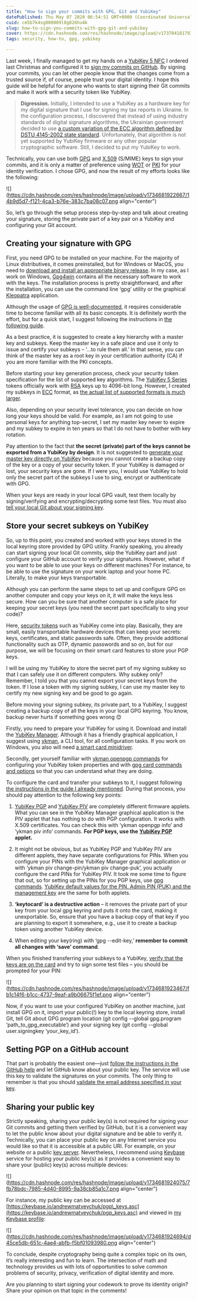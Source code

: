 ```yaml
---
title: "How to sign your commits with GPG, Git and YubiKey"
datePublished: Thu May 07 2020 06:54:51 GMT+0000 (Coordinated Universal Time)
cuid: cm5b7k4sg000009l0g826hu4k
slug: how-to-sign-you-commits-with-gpg-git-and-yubikey
cover: https://cdn.hashnode.com/res/hashnode/image/upload/v1737041817937/1af0079a-6d95-4ee3-b085-c5b5d4a39621.png
tags: security, how-to, gpg, yubikey

---
```


Last week, I finally managed to get my hands on a [YubiKey 5 NFC](https://www.yubico.com/product/yubikey-5-nfc) I ordered last Christmas and configured it to [sign my commits on GitHub](https://help.github.com/en/github/authenticating-to-github/about-commit-signature-verification). By signing your commits, you can let other people know that the changes come from a trusted source if, of course, people trust your digital identity. I hope this guide will be helpful for anyone who wants to start signing their Git commits and make it work with a security token like YubiKey.

> **Digression.** Initially, I intended to use a YubiKey as a hardware key for my digital signature that I use for signing my tax reports in Ukraine. In the configuration process, I discovered that instead of using industry standards of digital signature algorithms, the Ukrainian government decided to use [a custom variation of the ECC algorithm defined by DSTU 4145-2002 state standard](https://sourceforge.net/projects/dstu4145-2002/). Unfortunately, that algorithm is not yet supported by YubiKey firmware or any other popular cryptographic software. Still, I decided to put my YubiKey to work.

Technically, you can use both [GPG](https://en.wikipedia.org/wiki/GNU_Privacy_Guard) and [X.509](https://en.wikipedia.org/wiki/X.509) (S/MIME) keys to sign your commits, and it is only a matter of preference using [WOT](https://en.wikipedia.org/wiki/Web_of_trust) or [PKI](https://en.wikipedia.org/wiki/Public_key_infrastructure) for your identity verification. I chose GPG, and now the result of my efforts looks like the following:

![](https://cdn.hashnode.com/res/hashnode/image/upload/v1734681922667/14b9d5d7-f121-4ca3-b76e-383c7ba08c07.png align="center")

So, let’s go through the setup process step-by-step and talk about creating your signature, storing the private part of a key pair on a YubiKey and configuring your Git account.

## Creating your signature with GPG

First, you need GPG to be installed on your machine. For the majority of Linux distributives, it comes preinstalled, but for Windows or MacOS, you need to [download and install an appropriate binary release](https://gnupg.org/download/). In my case, as I work on Windows, [Gpg4win](https://gpg4win.org/download.html) contains all the necessary software to work with the keys. The installation process is pretty straightforward, and after the installation, you can use the command line ‘gpg’ utility or the graphical [Kleopatra](https://kde.org/applications/utilities/org.kde.kleopatra) application.

Although the usage of [GPG is well-documented](https://gnupg.org/gph/en/manual.html), it requires considerable time to become familiar with all its basic concepts. It is definitely worth the effort, but for a quick start, I suggest following the instructions in [the following guide](https://github.com/drduh/YubiKey-Guide).

As a best practice, it is suggested to create a key hierarchy with a master key and subkeys. Keep the master key in a safe place and use it only to issue and certify your subkeys – ‘...to rule them all.’ In that sense, you can think of the master key as a root key in your certification authority (CA) if you are more familiar with the PKI concepts.

Before starting your key generation process, check your security token specification for the list of supported key algorithms. The [YubiKey 5 Series](https://support.yubico.com/support/solutions/articles/15000014219-yubikey-5-series-technical-manual#Supported_Algorithmsx3jlq) tokens officially work with [RSA](https://w.wiki/tjT) keys up to 4096-bit long. However, I created my subkeys in [ECC](https://en.wikipedia.org/wiki/Elliptic-curve_cryptography) format, as [the actual list of supported formats is much larger](https://developers.yubico.com/PGP/YubiKey_5.2.3_Enhancements_to_OpenPGP_3.4.html).

Also, depending on your security level tolerance, you can decide on how long your keys should be valid. For example, as I am not going to use personal keys for anything top-secret, I set my master key never to expire and my subkey to expire in ten years so that I do not have to bother with key rotation.

Pay attention to the fact that **the secret (private) part of the keys cannot be exported from a YubiKey by design**. It is not suggested to [generate your master key directly on YubiKey](https://support.yubico.com/support/solutions/articles/15000006420-using-your-yubikey-with-openpgp#Generating_Your_PGP_Key_directly_on_Your_YubiKeyrrfbon) because you cannot create a backup copy of the key or a copy of your security token. If your YubiKey is damaged or lost, your security keys are gone. If I were you, I would use YubiKey to hold only the secret part of the subkeys I use to sing, encrypt or authenticate with GPG.

When your keys are ready in your local GPG vault, test them locally by signing/verifying and encrypting/decrypting some test files. You must also [tell your local Git about your signing key](https://help.github.com/en/github/authenticating-to-github/telling-git-about-your-signing-key).

## Store your secret subkeys on YubiKey

So, up to this point, you created and worked with your keys stored in the local keyring store provided by GPG utility. Frankly speaking, you already can start signing your local Git commits, skip the YubiKey part and just configure your GitHub account to verify your signatures. However, what if you want to be able to use your keys on different machines? For instance, to be able to use the signature on your work laptop and your home PC. Literally, to make your keys transportable.

Although you can perform the same steps to set up and configure GPG on another computer and copy your keys on it, it will make the keys less secure. How can you be sure that another computer is a safe place for keeping your secret keys (you need the secret part specifically to sing your code)?

Here, [security tokens](https://en.wikipedia.org/wiki/Security_token) such as YubiKey come into play. Basically, they are small, easily transportable hardware devices that can keep your secrets: keys, certificates, and static passwords safe. Often, they provide additional functionality such as OTP, dynamic passwords and so on, but for our purpose, we will be focusing on their smart card features to store your PGP keys.

I will be using my YubiKey to store the secret part of my signing subkey so that I can safely use it on different computers. Why subkey only? Remember, I told you that you cannot export your secret keys from the token. If I lose a token with my signing subkey, I can use my master key to certify my new signing key and be good to go again.

Before moving your signing subkey, its private part, to a YubiKey, I suggest creating a backup copy of all the keys in your local GPG keyring. You know, backup never hurts if something goes wrong 😊

Firstly, you need to prepare your YubiKey for using it. Download and install the [YubiKey Manager](https://www.yubico.com/products/services-software/download/yubikey-manager/). Although it has a friendly graphical application, I suggest using [ykman](https://support.yubico.com/support/solutions/articles/15000012643-yubikey-manager-cli-ykman-user-manual), a CLI tool, for all configuration tasks. If you work on Windows, you also will need [a smart card minidriver](https://www.yubico.com/products/services-software/download/smart-card-drivers-tools/).

Secondly, get yourself familiar with [ykman openpgp commands](https://support.yubico.com/support/solutions/articles/15000012643-yubikey-manager-cli-ykman-user-manual#ykman_openpgpzxadsc) for configuring your YubiKey token properties and with [gpg card commands and options](https://gnupg.org/howtos/card-howto/en/ch03.html) so that you can understand what they are doing.

To configure the card and transfer your subkeys to it, I suggest following [the instructions in the guide I already mentioned](https://github.com/drduh/YubiKey-Guide#configure-smartcard). During that process, you should pay attention to the following key points:

1. [YubiKey PGP](https://developers.yubico.com/PGP/) and [YubiKey PIV](https://developers.yubico.com/PIV/) are completely different firmware applets. What you can see in the YubiKey Manager graphical application is the PIV applet that has nothing to do with PGP configuration. It works with X.509 certificates. You can check this with ‘ykman openpgp info’ and ‘ykman piv info’ commands. **For PGP keys, use the** [**YubiKey PGP**](https://developers.yubico.com/PGP/) **applet.**
    
2. It might not be obvious, but as YubiKey PGP and YubiKey PIV are different applets, they have separate configurations for PINs. When you configure your PINs with the YubiKey Manager graphical application or with ‘ykman piv change-pin/ykman piv change-puk’, you actually configure the card PINs for YubiKey PIV. It took me some time to figure that out, so for setting up the PINs for you PGP keys, use [gpg commands](https://github.com/drduh/YubiKey-Guide#change-pin). [YubiKey default values for the PIN, Admin PIN (PUK) and the management key](https://developers.yubico.com/PIV/Introduction/YubiKey_and_PIV.html) are the same for both applets.
    
3. **‘keytocard’ is a destructive action** – it removes the private part of your key from your local gpg keyring and puts it onto the card, making it unexportable. So, ensure that you have a backup copy of that key if you are planning to export it somewhere, e.g., use it to create a backup token using another YubiKey device.
    
4. When editing your key(ring) with ‘gpg --edit-key,’ **remember to commit all changes with ‘save’ command**.
    

When you finished transferring your subkeys to a YubiKey, [verify that the keys are on the card](https://github.com/drduh/YubiKey-Guide#verify-card) and try to sign some test files – you should be prompted for your PIN:

![](https://cdn.hashnode.com/res/hashnode/image/upload/v1734681923467/fb1c14f6-b1cc-4737-9eaf-a9b06675f1ef.png align="center")

Now, if you want to use your configured YubiKey on another machine, just install GPG on it, import your public(!) key to the local keyring store, install Git, tell Git about GPG program location (git config --global gpg.program ‘path\_to\_gpg\_executable’) and your signing key (git config --global user.signingkey ‘your\_key\_id’).

## Setting PGP on a GitHub account

That part is probably the easiest one—just [follow the instructions in the GitHub help](https://help.github.com/en/github/authenticating-to-github/adding-a-new-gpg-key-to-your-github-account) and let GitHub know about your public key. The service will use this key to validate the signatures on your commits. The only thing to remember is that you should [validate the email address specified in your key](https://help.github.com/en/github/authenticating-to-github/using-a-verified-email-address-in-your-gpg-key).

## Sharing your public key

Strictly speaking, sharing your public key(s) is not required for signing your Git commits and getting them verified by GitHub, but it is a convenient way to let the public know about your digital signature and be able to verify it. Technically, you can place your public key on any Internet service you would like so that it is accessible at a public URI. For example, on your website or a public [key server](https://w.wiki/Chyo). Nevertheless, I recommend using [Keybase](https://keybase.io/) service for hosting your public key(s) as it provides a convenient way to share your (public) key(s) across multiple devices:

![](https://cdn.hashnode.com/res/hashnode/image/upload/v1734681924075/7fb78bdc-7985-4d40-8995-9a38cb85a1c7.png align="center")

For instance, my public key can be accessed at [https://keybase.io/andrewmatveychuk/pgp\_keys.asc](https://keybase.io/andrewmatveychuk/pgp_keys.asc) and viewed in [my Keybase profile](https://keybase.io/andrewmatveychuk):

![](https://cdn.hashnode.com/res/hashnode/image/upload/v1734681924694/d45ce5db-651c-4ae4-abfb-f5bf01093980.png align="center")

To conclude, despite cryptography being quite a complex topic on its own, it’s really interesting and fun to learn. The intersection of math and technology provides us with lots of opportunities to solve common problems of security, privacy, verification of digital identity and more.

Are you planning to start signing your codework to prove its identity origin? Share your opinion on that topic in the comments!